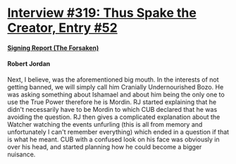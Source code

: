 # [Interview #319: Thus Spake the Creator, Entry #52](https://www.theoryland.com/intvmain.php?i=319#52)

#### [Signing Report (The Forsaken)](http://www.oocities.org/area51/stargate/8513/creator-forsaken.htm)

#### Robert Jordan

Next, I believe, was the aforementioned big mouth. In the interests of not getting banned, we will simply call him Cranially Undernourished Bozo. He was asking something about Ishamael and about him being the only one to use the True Power therefore he is Mordin. RJ started explaining that he didn't necessarily have to be Mordin to which CUB declared that he was avoiding the question. RJ then gives a complicated explanation about the Watcher watching the events unfurling (this is all from memory and unfortunately I can't remember everything) which ended in a question if that is what he meant. CUB with a confused look on his face was obviously in over his head, and started planning how he could become a bigger nuisance.

